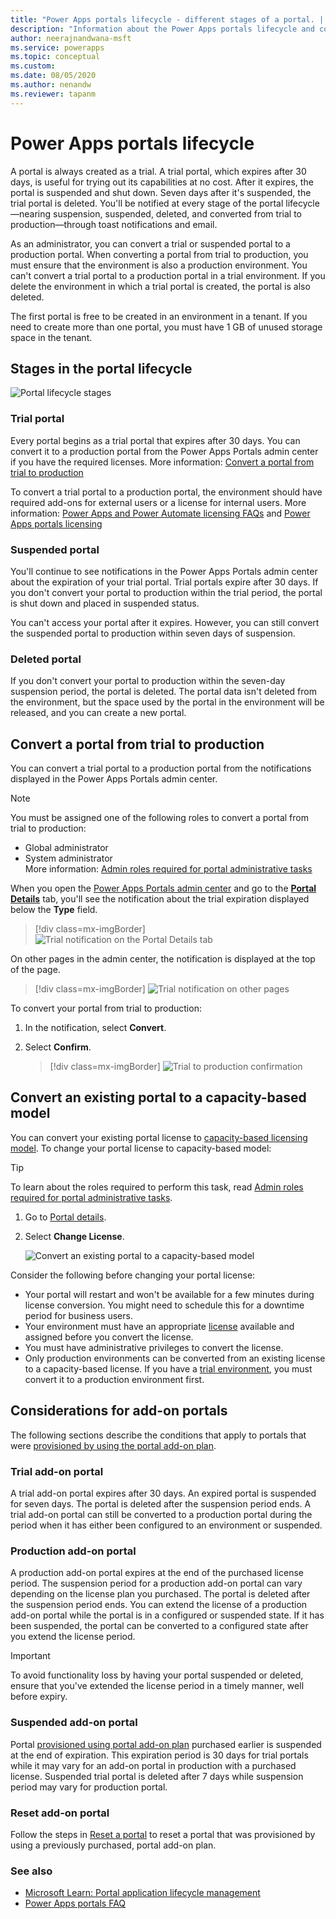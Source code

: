 ```yaml
---
title: "Power Apps portals lifecycle - different stages of a portal. | MicrosoftDocs"
description: "Information about the Power Apps portals lifecycle and converting it from trial to production."
author: neerajnandwana-msft
ms.service: powerapps
ms.topic: conceptual
ms.custom: 
ms.date: 08/05/2020
ms.author: nenandw
ms.reviewer: tapanm
---
```


# Power Apps portals lifecycle

A portal is always created as a trial. A trial portal, which expires after 30 days, is useful for trying out its capabilities at no cost. After it expires, the portal is suspended and shut down. Seven days after it's suspended, the trial portal is deleted. You'll be notified at every stage of the portal lifecycle&mdash;nearing suspension, suspended, deleted, and converted from trial to production&mdash;through toast notifications and email.

As an administrator, you can convert a trial or suspended portal to a production portal. When converting a portal from trial to production, you must ensure that the environment is also a production environment. You can't convert a trial portal to a production portal in a trial environment. If you delete the environment in which a trial portal is created, the portal is also deleted.

The first portal is free to be created in an environment in a tenant. If you need to create more than one portal, you must have 1 GB of unused storage space in the tenant.

## Stages in the portal lifecycle

![Portal lifecycle stages](./media/portal-lifecycle/portal-lifecycle.png "Portal lifecycle stages")

### Trial portal

Every portal begins as a trial portal that expires after 30 days. You can convert it to a production portal from the Power Apps Portals admin center if you have the required licenses. More information: [Convert a portal from trial to production](#convert-a-portal-from-trial-to-production)

To convert a trial portal to a production portal, the environment should have required add-ons for external users or a license for internal users. More information: [Power Apps and Power Automate licensing FAQs](https://docs.microsoft.com/power-platform/admin/powerapps-flow-licensing-faq) and [Power Apps portals licensing](https://docs.microsoft.com/power-platform/admin/powerapps-flow-licensing-faq#can-you-share-more-details-regarding-the-new-power-apps-portals-licensing)

### Suspended portal

You'll continue to see notifications in the Power Apps Portals admin center about the expiration of your trial portal. Trial portals expire after 30 days. If you don't convert your portal to production within the trial period, the portal is shut down and placed in suspended status.

You can't access your portal after it expires. However, you can still convert the suspended portal to production within seven days of suspension.

### Deleted portal

If you don't convert your portal to production within the seven-day suspension period, the portal is deleted. The portal data isn't deleted from the environment, but the space used by the portal in the environment will be released, and you can create a new portal.

## Convert a portal from trial to production

You can convert a trial portal to a production portal from the notifications displayed in the Power Apps Portals admin center.

> [!NOTE]
> You must be assigned one of the following roles to convert a portal from trial to production:
> - Global administrator
> - System administrator
> <br> More information: [Admin roles required for portal administrative tasks](portal-admin-roles.md)

When you open the [Power Apps Portals admin center](admin-overview.md) and go to the **[Portal Details](portal-details.md)** tab, you'll see the notification about the trial expiration displayed below the **Type** field.

> [!div class=mx-imgBorder]
> ![Trial notification on the Portal Details tab](../media/admin-center-convert-notif.png "Trial notification on the Portal Details tab")

On other pages in the admin center, the notification is displayed at the top of the page.

> [!div class=mx-imgBorder]
> ![Trial notification on other pages](../media/admin-center-convert-notif-all.png "Trial notification on other pages")

To convert your portal from trial to production:

1.	In the notification, select **Convert**.

2.	Select **Confirm**.

    > [!div class=mx-imgBorder]
    > ![Trial to production confirmation](../media/trial-to-prod-confirm.png "Trial to production confirmation")

## Convert an existing portal to a capacity-based model

You can convert your existing portal license to [capacity-based licensing model](https://docs.microsoft.com/power-platform/admin/powerapps-flow-licensing-faq#can-you-share-more-details-regarding-the-new-power-apps-portals-licensing). To change your portal license to capacity-based model:

> [!TIP]
> To learn about the roles required to perform this task, read [Admin roles required for portal administrative tasks](portal-admin-roles.md).

1. Go to [Portal details](portal-details.md).
1. Select **Change License**.

    ![Convert an existing portal to a capacity-based model](media/portal-lifecycle/convert-to-capacity-based-licensing.gif "Convert an existing portal to a capacity-based model")

Consider the following before changing your portal license:

- Your portal will restart and won't be available for a few minutes during license conversion. You might need to schedule this for a downtime period for business users.
- Your environment must have an appropriate [license](https://docs.microsoft.com/power-platform/admin/powerapps-flow-licensing-faq#portals) available and assigned before you convert the license.
- You must have administrative privileges to convert the license.
- Only production environments can be converted from an existing license to a capacity-based license. If you have a [trial environment](https://docs.microsoft.com/power-platform/admin/trial-environments), you must convert it to a production environment first.

## Considerations for add-on portals

The following sections describe the conditions that apply to portals that were [provisioned by using the portal add-on plan](../provision-portal-add-on.md).

### Trial add-on portal

A trial add-on portal expires after 30 days. An expired portal is suspended for seven days. The portal is deleted after the suspension period ends. A trial add-on portal can still be converted to a production portal during the period when it has either been configured to an environment or suspended.

### Production add-on portal

A production add-on portal expires at the end of the purchased license period. The suspension period for a production add-on portal can vary depending on the license plan you purchased. The portal is deleted after the suspension period ends. You can extend the license of a production add-on portal while the portal is in a configured or suspended state. If it has been suspended, the portal can be converted to a configured state after you extend the license period.

> [!IMPORTANT]
> To avoid functionality loss by having your portal suspended or deleted, ensure that you've extended the license period in a timely manner, well before expiry.

### Suspended add-on portal

Portal [provisioned using portal add-on plan](provision-portal-add-on.md) purchased earlier is suspended at the end of expiration. This expiration period is 30 days for trial portals while it may vary for an add-on portal in production with a purchased license. Suspended trial portal is deleted after 7 days while suspension period may vary for production portal.

### Reset add-on portal

Follow the steps in [Reset a portal](reset-portal.md) to reset a portal that was provisioned by using a previously purchased, portal add-on plan.

### See also

- [Microsoft Learn: Portal application lifecycle management](https://docs.microsoft.com/learn/modules/extend-power-app-portals/2-portal-application-lifecycle)
- [Power Apps portals FAQ](../faq.md)
